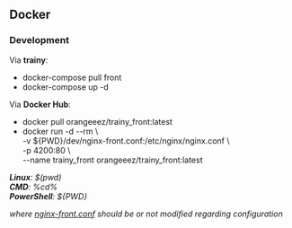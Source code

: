 ## Docker
### Development

Via **trainy**:
- docker-compose pull front
- docker-compose up -d

Via **Docker Hub**:
- docker pull orangeeez/trainy_front:latest
- docker run -d --rm \  
-v ${PWD}/dev/nginx-front.conf:/etc/nginx/nginx.conf \  
-p 4200:80 \  
--name trainy_front orangeeez/trainy_front:latest 

_**Linux**: $(pwd)_  
_**CMD**: %cd%_  
_**PowerShell**: ${PWD}_

_where [nginx-front.conf](https://github.com/asxcandrew/trainy/blob/24cbaf4d19c26766429245364086c3ebee755bc0/dev/nginx-front.conf) should be or not modified regarding  configuration_
